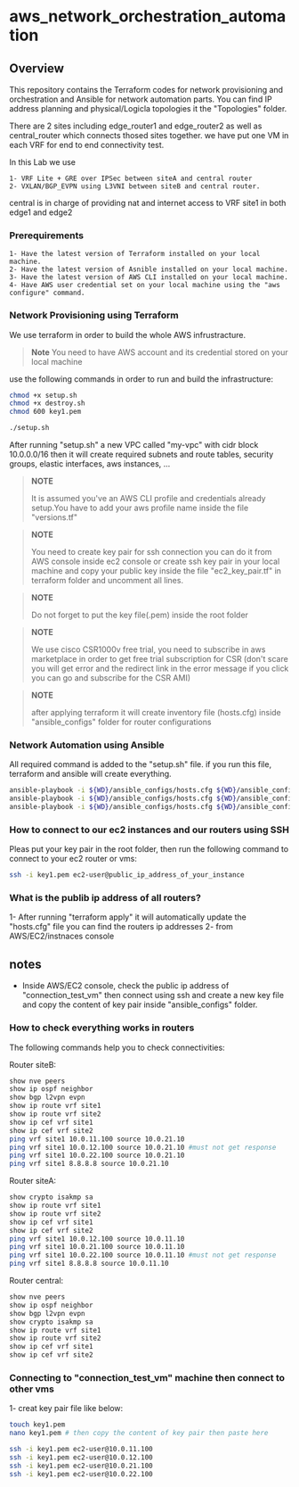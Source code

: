 # aws_network_orchestration_automation
## Overview

This repository contains the Terraform codes for network provisioning and orchestration and Ansible for network automation parts.
You can find IP address planning and physical/Logicla topologies it the "Topologies" folder.

There are 2 sites including edge_router1 and edge_router2 as well as central_router which connects thosed sites together.
we have put one VM in each VRF for end to end connectivity test.

In this Lab we use 
```
1- VRF Lite + GRE over IPSec between siteA and central router
2- VXLAN/BGP_EVPN using L3VNI between siteB and central router.
```
central is in charge of providing nat and internet access to VRF site1 in both edge1 and edge2

### Prerequirements
```
1- Have the latest version of Terraform installed on your local machine.
2- Have the latest version of Asnible installed on your local machine.
3- Have the latest version of AWS CLI installed on your local machine.
4- Have AWS user credential set on your local machine using the "aws configure" command.
```
### Network Provisioning using Terraform

We use terraform in order to build the whole AWS infrustracture.
> **Note**
> You need to have AWS account and its credential stored on your local machine

use the following commands in order to run and build the infrastructure:

```bash
chmod +x setup.sh
chmod +x destroy.sh
chmod 600 key1.pem

./setup.sh
```

After running "setup.sh" a new VPC called "my-vpc" with cidr block 10.0.0.0/16
then it will create required subnets and route tables, security groups, elastic interfaces, aws instances, ...

> **NOTE** 
>
> It is assumed you've an AWS CLI profile and credentials already setup.You have to add your aws profile name inside the file "versions.tf"

> **NOTE** 
>
> You need to create key pair for ssh connection you can do it from AWS console inside ec2 console or create ssh key pair 
in your local machine and copy your public key inside the file "ec2_key_pair.tf" in terraform folder and uncomment all lines. 

> **NOTE** 
> 
> Do not forget to put the key file(.pem) inside the root folder

> **NOTE** 
>
> We use cisco CSR1000v free trial, you need to subscribe in aws marketplace in order to get free trial subscription for CSR (don't scare you will get error and the redirect link in the error message if you click you can go and subscribe for the CSR AMI) 

> **NOTE** 
>
> after applying terraform it will create inventory file (hosts.cfg) inside "ansible_configs" folder for router configurations 
### Network Automation using Ansible

All required command is added to the "setup.sh" file. if you run this file, terraform and ansible will create everything.

```bash
ansible-playbook -i ${WD}/ansible_configs/hosts.cfg ${WD}/ansible_configs/siteA_router.yml 
ansible-playbook -i ${WD}/ansible_configs/hosts.cfg ${WD}/ansible_configs/siteB_router.yml 
ansible-playbook -i ${WD}/ansible_configs/hosts.cfg ${WD}/ansible_configs/central_router.yml
```
### How to connect to our ec2 instances and our routers using SSH

Pleas put your key pair in the root folder, then run the following command to connect to your ec2 router or vms:


```bash
ssh -i key1.pem ec2-user@public_ip_address_of_your_instance
```
### What is the publib ip address of all routers?

1- After running "terraform apply" it will automatically update the "hosts.cfg" file you can find the routers ip addresses
2- from AWS/EC2/instnaces console
## notes
- Inside AWS/EC2 console, check the public ip address of "connection_test_vm" then connect using ssh and create a new key file and copy the content of key pair inside "ansible_configs" folder.


### How to check everything works in routers

The following commands help you to check connectivities:

Router siteB:

```bash
show nve peers
show ip ospf neighbor
show bgp l2vpn evpn
show ip route vrf site1
show ip route vrf site2
show ip cef vrf site1
show ip cef vrf site2
ping vrf site1 10.0.11.100 source 10.0.21.10
ping vrf site1 10.0.12.100 source 10.0.21.10 #must not get response
ping vrf site1 10.0.22.100 source 10.0.21.10
ping vrf site1 8.8.8.8 source 10.0.21.10
```

Router siteA:

```bash
show crypto isakmp sa
show ip route vrf site1
show ip route vrf site2
show ip cef vrf site1
show ip cef vrf site2
ping vrf site1 10.0.12.100 source 10.0.11.10
ping vrf site1 10.0.21.100 source 10.0.11.10
ping vrf site1 10.0.22.100 source 10.0.11.10 #must not get response
ping vrf site1 8.8.8.8 source 10.0.11.10
```

Router central:

```bash
show nve peers
show ip ospf neighbor
show bgp l2vpn evpn
show crypto isakmp sa
show ip route vrf site1
show ip route vrf site2
show ip cef vrf site1
show ip cef vrf site2
```

### Connecting to "connection_test_vm" machine then connect to other vms

1- creat key pair file like below:

```bash
touch key1.pem
nano key1.pem # then copy the content of key pair then paste here

ssh -i key1.pem ec2-user@10.0.11.100
ssh -i key1.pem ec2-user@10.0.12.100
ssh -i key1.pem ec2-user@10.0.21.100
ssh -i key1.pem ec2-user@10.0.22.100
```